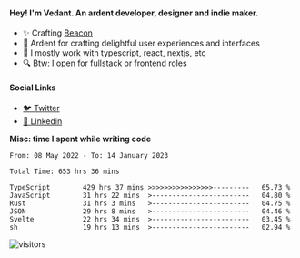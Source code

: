 #### Hey! I'm Vedant. An ardent developer, designer and indie maker.
- ✨ Crafting [Beacon](https://github.com/withbeacon/beacon)
- 💙 Ardent for crafting delightful user experiences and interfaces
- 🚀 I mostly work with typescript, react, nextjs, etc
- 🔍 Btw: I open for fullstack or frontend roles

#### Social Links
- [🐦 Twitter](https://twitter.com/vedantnn7)
- [💼 Linkedin](https://linkedin.com/in/vedant-nandwana)

**Misc: time I spent while writing code**
<!--START_SECTION:waka-->

```text
From: 08 May 2022 - To: 14 January 2023

Total Time: 653 hrs 36 mins

TypeScript        429 hrs 37 mins >>>>>>>>>>>>>>>>---------   65.73 %
JavaScript        31 hrs 22 mins  >------------------------   04.80 %
Rust              31 hrs 3 mins   >------------------------   04.75 %
JSON              29 hrs 8 mins   >------------------------   04.46 %
Svelte            22 hrs 34 mins  >------------------------   03.45 %
sh                19 hrs 13 mins  >------------------------   02.94 %
```

<!--END_SECTION:waka-->


<!--START_SECTION:activity-->
![visitors](https://visitor-badge.laobi.icu/badge?page_id=vedantnn71.vedantnn71)
<!--END_SECTION:activity-->

